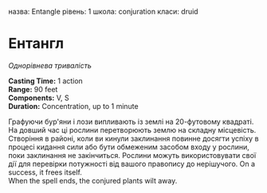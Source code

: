 назва: Entangle рівень: 1 школа: conjuration класи: druid

# Ентангл
_Однорівнева тривалість_

**Casting Time:** 1 action    
**Range:** 90 feet    
**Components:** V, S    
**Duration:** Concentration, up to 1 minute

Графуючи бур'яни і лози випливають із землі на 20-футовому квадраті. На довший час ці рослини перетворюють землю на складну місцевість.    
Створіння в районі, коли ви кинули заклинання повинне досягти успіху в процесі кидання сили або бути обмеженим засобом входу у рослини, поки заклинання не закінчиться. Рослини можуть використовувати свої дії для перевірки потужності від вашого правопису до нерішучого. On a success, it frees itself.    
When the spell ends, the conjured plants wilt away. 